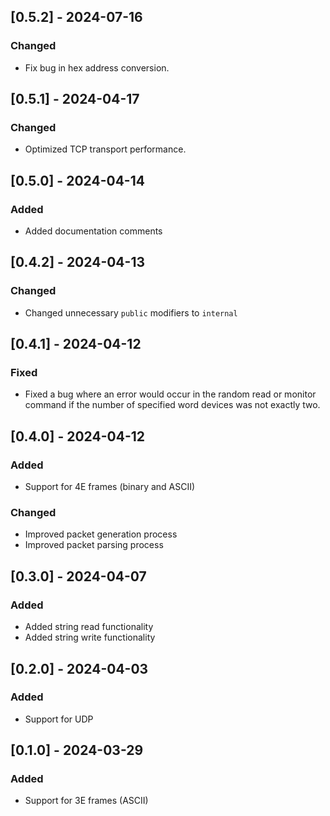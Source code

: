 ## [0.5.2] - 2024-07-16
### Changed
- Fix bug in hex address conversion.

## [0.5.1] - 2024-04-17
### Changed
- Optimized TCP transport performance.

## [0.5.0] - 2024-04-14
### Added
- Added documentation comments

## [0.4.2] - 2024-04-13
### Changed
- Changed unnecessary `public` modifiers to `internal`

## [0.4.1] - 2024-04-12
### Fixed
- Fixed a bug where an error would occur in the random read or monitor command if the number of specified word devices was not exactly two.

## [0.4.0] - 2024-04-12
### Added
- Support for 4E frames (binary and ASCII)

### Changed
- Improved packet generation process
- Improved packet parsing process

## [0.3.0] - 2024-04-07
### Added
- Added string read functionality
- Added string write functionality

## [0.2.0] - 2024-04-03
### Added
- Support for UDP

## [0.1.0] - 2024-03-29
### Added
- Support for 3E frames (ASCII)
